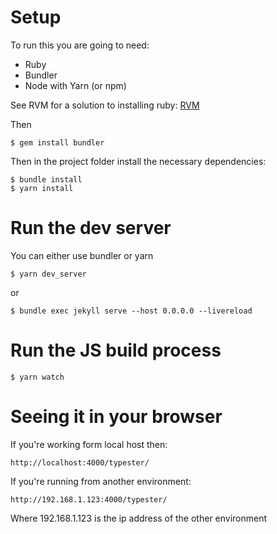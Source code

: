 # Setup
To run this you are going to need:
- Ruby
- Bundler
- Node with Yarn (or npm)

See RVM for a solution to installing ruby: [RVM](https://rvm.io/rvm/install)

Then
```
$ gem install bundler
```

Then in the project folder install the necessary dependencies:
```
$ bundle install
$ yarn install
```

# Run the dev server
You can either use bundler or yarn
```
$ yarn dev_server
```
or
```
$ bundle exec jekyll serve --host 0.0.0.0 --livereload
```

# Run the JS build process
```
$ yarn watch
```

# Seeing it in your browser
If you're working form local host then:
```
http://localhost:4000/typester/
```

If you're running from another environment:
```
http://192.168.1.123:4000/typester/
```
Where 192.168.1.123 is the ip address of the other environment

